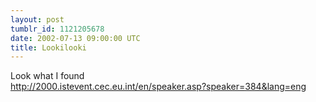 ```yaml
---
layout: post
tumblr_id: 1121205678
date: 2002-07-13 09:00:00 UTC
title: Lookilooki
---
```


Look what I found
<br/>
http://2000.istevent.cec.eu.int/en/speaker.asp?speaker=384&lang=eng
